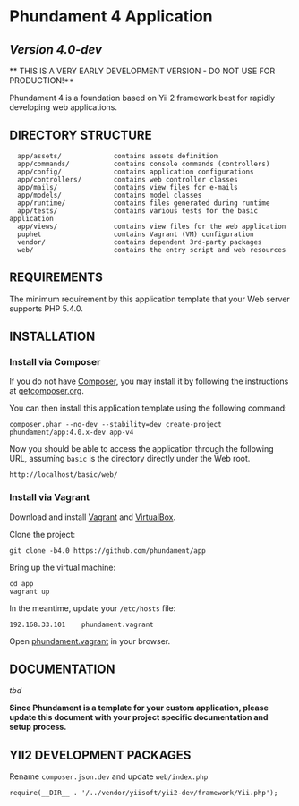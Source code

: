 Phundament 4 Application
========================

*Version 4.0-dev*
-----------------

** THIS IS A VERY EARLY DEVELOPMENT VERSION - DO NOT USE FOR PRODUCTION!**

Phundament 4 is a foundation based on Yii 2 framework best for rapidly developing web 
applications.


DIRECTORY STRUCTURE
-------------------

      app/assets/             contains assets definition
      app/commands/           contains console commands (controllers)
      app/config/             contains application configurations
      app/controllers/        contains web controller classes
      app/mails/              contains view files for e-mails
      app/models/             contains model classes
      app/runtime/            contains files generated during runtime
      app/tests/              contains various tests for the basic application
      app/views/              contains view files for the web application
      puphet                  contains Vagrant (VM) configuration
      vendor/                 contains dependent 3rd-party packages
      web/                    contains the entry script and web resources



REQUIREMENTS
------------

The minimum requirement by this application template that your Web server supports PHP 5.4.0.


INSTALLATION
------------

### Install via Composer

If you do not have [Composer](http://getcomposer.org/), you may install it by following the instructions
at [getcomposer.org](http://getcomposer.org/doc/00-intro.md#installation-nix).

You can then install this application template using the following command:

~~~
composer.phar --no-dev --stability=dev create-project phundament/app:4.0.x-dev app-v4
~~~

Now you should be able to access the application through the following URL, assuming `basic` is the directory
directly under the Web root.

~~~
http://localhost/basic/web/
~~~

### Install via Vagrant

Download and install [Vagrant](http://www.vagrantup.com/downloads.html) and [VirtualBox](https://www.virtualbox.org/wiki/Downloads).

Clone the project:

~~~
git clone -b4.0 https://github.com/phundament/app
~~~


Bring up the virtual machine:

~~~
cd app
vagrant up
~~~

In the meantime, update your `/etc/hosts` file:

~~~
192.168.33.101    phundament.vagrant
~~~ 

Open [phundament.vagrant](http://192.168.33.101/phundament.vagrant) in your browser.


DOCUMENTATION
-------------

*tbd*

**Since Phundament is a template for your custom application, please update this document with your project
specific documentation and setup process.**


YII2 DEVELOPMENT PACKAGES
-------------------------

Rename `composer.json.dev` and update `web/index.php`

```
require(__DIR__ . '/../vendor/yiisoft/yii2-dev/framework/Yii.php');
```

